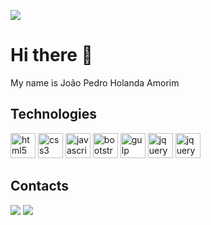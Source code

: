 ![](https://komarev.com/ghpvc/?username=joaopedroholandaamorim&color=12261E)
 
 # Hi there 👋
 My name is João Pedro Holanda Amorim 
 ## Technologies 

 <div>
  <img src="https://cdn.jsdelivr.net/gh/devicons/devicon/icons/html5/html5-original.svg" height="40" alt="html5 logo"  />
  <img src="https://cdn.jsdelivr.net/gh/devicons/devicon/icons/css3/css3-original.svg" height="40" alt="css3 logo"  />
  <img src="https://cdn.jsdelivr.net/gh/devicons/devicon/icons/javascript/javascript-original.svg" height="40" alt="javascript logo"  />
  <img src="https://cdn.jsdelivr.net/gh/devicons/devicon/icons/bootstrap/bootstrap-original.svg" height="40" alt="bootstrap logo"  /> 
  <img src="https://cdn.jsdelivr.net/gh/devicons/devicon/icons/gulp/gulp-plain.svg" height="40" alt="gulp logo"/> 
  <img src="https://cdn.jsdelivr.net/gh/devicons/devicon/icons/sass/sass-original.svg" height="40" alt="jquery logo"/> 
  <img src="https://cdn.jsdelivr.net/gh/devicons/devicon/icons/jquery/jquery-original.svg" height="40" alt="jquery logo"/> 
 </div>

  <div> 
    <h2> Contacts </h2>
    <a href = "joaopedroholandaamorim@gmail.com"><img loading="lazy" src="https://img.shields.io/badge/Gmail-D14836?style=for-the-badge&logo=gmail&logoColor=white" target="_blank"></a>
    <a href="https://www.linkedin.com/in/joão-pedro-holanda-224b72264/" target="_blank"><img loading="lazy" src="https://img.shields.io/badge/-LinkedIn-%230077B5?style=for-the-badge&logo=linkedin&logoColor=white" target="_blank"></a> 
</div>
  
<!--
**joaopedroholandaamorim/joaopedroholandaamorim** is a ✨ _special_ ✨ repository because its `README.md` (this file) appears on your GitHub profile.

Here are some ideas to get you started:

- 🔭 I’m currently working on ...
- 🌱 I’m currently learning ...
- 👯 I’m looking to collaborate on ...
- 🤔 I’m looking for help with ...
- 💬 Ask me about ...
- 📫 How to reach me: ...
- 😄 Pronouns: ...
- ⚡ Fun fact: ...
-->
